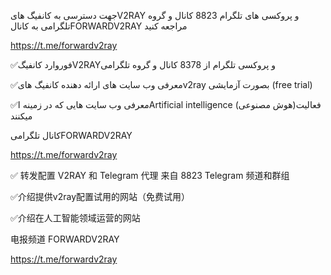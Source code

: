 جهت دسترسی به کانفیگ هایV2RAY و پروکسی های تلگرام 8823 کانال و گروه تلگرامی به کانالFORWARDV2RAY مراجعه کنید

https://t.me/forwardv2ray

✅فوروارد کانفیگV2RAYو پروکسی تلگرام 
از 8378 کانال و گروه تلگرامی 

✅معرفی وب سایت های ارائه دهنده کانفیگ هایv2ray بصورت آزمایشی (free trial)

✅معرفی  وب سایت هایی که در زمینه  اArtificial intelligence (هوش مصنوعی)فعالیت میکنند


کانال تلگرامیFORWARDV2RAY

https://t.me/forwardv2ray


✅ 转发配置 V2RAY 和 Telegram 代理
来自 8823 Telegram 频道和群组

✅介绍提供v2ray配置试用的网站（免费试用）

✅介绍在人工智能领域运营的网站


电报频道 FORWARDV2RAY

https://t.me/forwardv2ray
